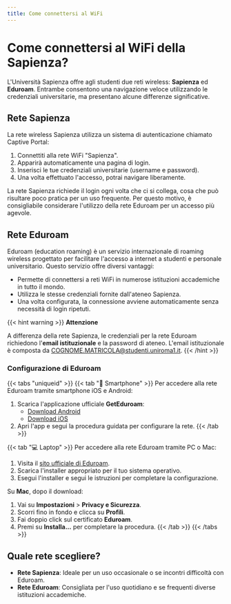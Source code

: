 ```yaml
---
title: Come connettersi al WiFi
---
```


# Come connettersi al WiFi della Sapienza?

L'Università Sapienza offre agli studenti due reti wireless: **Sapienza** ed **Eduroam**. Entrambe consentono una navigazione veloce utilizzando le credenziali universitarie, ma presentano alcune differenze significative.

## Rete Sapienza

La rete wireless Sapienza utilizza un sistema di autenticazione chiamato Captive Portal:

1. Connettiti alla rete WiFi "Sapienza".
2. Apparirà automaticamente una pagina di login.
3. Inserisci le tue credenziali universitarie (username e password).
4. Una volta effettuato l'accesso, potrai navigare liberamente.

La rete Sapienza richiede il login ogni volta che ci si collega, cosa che può risultare poco pratica per un uso frequente. Per questo motivo, è consigliabile considerare l'utilizzo della rete Eduroam per un accesso più agevole.

## Rete Eduroam

Eduroam (education roaming) è un servizio internazionale di roaming wireless progettato per facilitare l'accesso a internet a studenti e personale universitario. Questo servizio offre diversi vantaggi:

- Permette di connettersi a reti WiFi in numerose istituzioni accademiche in tutto il mondo.
- Utilizza le stesse credenziali fornite dall'ateneo Sapienza.
- Una volta configurata, la connessione avviene automaticamente senza necessità di login ripetuti.

{{< hint warning >}}
<i class="fa-solid fa-triangle-exclamation" style="color: #FFD43B;"></i> **Attenzione**

A differenza della rete Sapienza, le credenziali per la rete Eduroam richiedono l'**email istituzionale** e la password di ateneo. L'email istituzionale è composta da COGNOME.MATRICOLA@studenti.uniroma1.it.
{{< /hint >}}

### Configurazione di Eduroam

{{< tabs "uniqueid" >}}
{{< tab "📱 Smartphone" >}}
Per accedere alla rete Eduroam tramite smartphone iOS e Android:

1. Scarica l'applicazione ufficiale **GetEduroam**:
   * [Download Android](https://play.google.com/store/apps/details?id=app.eduroam.geteduroam)
   * [Download iOS](https://apps.apple.com/no/app/geteduroam/id1504076137)
2. Apri l'app e segui la procedura guidata per configurare la rete.
{{< /tab >}}

{{< tab "💻 Laptop" >}}
Per accedere alla rete Eduroam tramite PC o Mac:

1. Visita il [sito ufficiale di Eduroam](https://cat.eduroam.org).
2. Scarica l'installer appropriato per il tuo sistema operativo.
3. Esegui l'installer e segui le istruzioni per completare la configurazione.

Su **Mac**, dopo il download:
1. Vai su **Impostazioni** > **Privacy e Sicurezza**.
2. Scorri fino in fondo e clicca su **Profili**.
3. Fai doppio click sul certificato **Eduroam**.
4. Premi su **Installa...** per completare la procedura.
{{< /tab >}}
{{< /tabs >}}

## Quale rete scegliere?

- **Rete Sapienza**: Ideale per un uso occasionale o se incontri difficoltà con Eduroam.
- **Rete Eduroam**: Consigliata per l'uso quotidiano e se frequenti diverse istituzioni accademiche.
